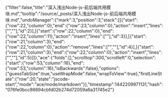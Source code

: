 {"filter":false,"title":"深入浅出Node-js-前后端共用模块.md","tooltip":"/source/_posts/深入浅出Node-js-前后端共用模块.md","undoManager":{"mark":3,"position":3,"stack":[[{"start":{"row":22,"column":0},"end":{"row":23,"column":0},"action":"insert","lines":["",""],"id":2}],[{"start":{"row":22,"column":0},"end":{"row":22,"column":11},"action":"insert","lines":["<!--more-->"],"id":3}],[{"start":{"row":21,"column":3},"end":{"row":22,"column":0},"action":"remove","lines":["",""],"id":4}],[{"start":{"row":21,"column":3},"end":{"row":22,"column":0},"action":"insert","lines":["",""],"id":5}]]},"ace":{"folds":[],"scrolltop":300,"scrollleft":0,"selection":{"start":{"row":53,"column":16},"end":{"row":53,"column":16},"isBackwards":false},"options":{"guessTabSize":true,"useWrapMode":false,"wrapToView":true},"firstLineState":{"row":20,"state":"jscode-start","mode":"ace/mode/markdown"}},"timestamp":1442209971131,"hash":"076fe0bcc86694cbfd02b274d72059a6a31745e2"}